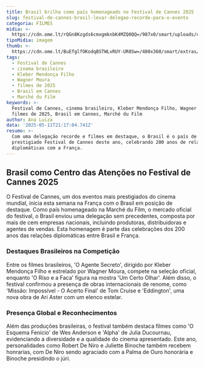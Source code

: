 ```yaml
---
title: Brasil brilha como país homenageado no Festival de Cannes 2025
slug: festival-de-cannes-brasil-levar-delegao-recorde-para-o-evento
categoria: FILMES
midia: >-
  https://cdn.ome.lt/rQGn8Kzgds6cmxgmknbK4MZQ0QQ=/987x0/smart/uploads/conteudo/fotos/oagentesecreto.jpg
tipoMidia: imagem
thumb: >-
  https://cdn.ome.lt/BuEfglfOKodqBSTWLvRUY-UR8Sw=/480x360/smart/extras/conteudos/oagentesecreto.jpg
tags:
  - Festival de Cannes
  - cinema brasileiro
  - Kleber Mendonça Filho
  - Wagner Moura
  - filmes de 2025
  - Brasil em Cannes
  - Marché du Film
keywords: >-
  Festival de Cannes, cinema brasileiro, Kleber Mendonça Filho, Wagner Moura,
  filmes de 2025, Brasil em Cannes, Marché du Film
author: Ana Luiza
data: '2025-05-11T21:17:04.741Z'
resumo: >-
  Com uma delegação recorde e filmes em destaque, o Brasil é o país de honra no
  prestigiado Festival de Cannes deste ano, celebrando 200 anos de relações
  diplomáticas com a França.
---
```


## Brasil como Centro das Atenções no Festival de Cannes 2025

O Festival de Cannes, um dos eventos mais prestigiados do cinema mundial, inicia esta semana na França com o Brasil em posição de destaque. Como país homenageado na Marché du Film, o mercado oficial do festival, o Brasil enviou uma delegação sem precedentes, composta por mais de cem empresas nacionais, incluindo produtoras, distribuidoras e agentes de vendas. Esta homenagem é parte das celebrações dos 200 anos das relações diplomáticas entre Brasil e França.

### Destaques Brasileiros na Competição

Entre os filmes brasileiros, 'O Agente Secreto', dirigido por Kleber Mendonça Filho e estrelado por Wagner Moura, compete na seleção oficial, enquanto 'O Riso e a Faca' figura na mostra 'Um Certo Olhar'. Além disso, o festival confirmou a presença de obras internacionais de renome, como 'Missão: Impossível - O Acerto Final' de Tom Cruise e 'Eddington', uma nova obra de Ari Aster com um elenco estelar.

### Presença Global e Reconhecimentos

Além das produções brasileiras, o festival também destaca filmes como 'O Esquema Fenício' de Wes Anderson e 'Alpha' de Julia Ducournau, evidenciando a diversidade e a qualidade do cinema apresentado. Este ano, personalidades como Robert De Niro e Juliette Binoche também recebem honrarias, com De Niro sendo agraciado com a Palma de Ouro honorária e Binoche presidindo o júri.
